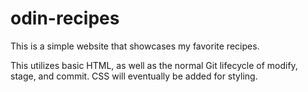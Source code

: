 # odin-recipes

This is a simple website that showcases my favorite recipes.

This utilizes basic HTML, as well as the normal Git lifecycle of modify, stage, and commit. CSS will eventually be added for styling.
